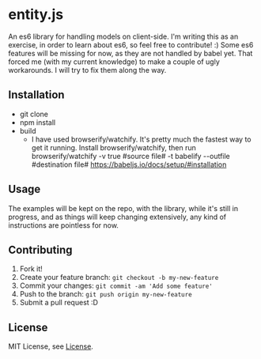 # entity.js

An es6 library for handling models on client-side. I'm writing this as an exercise, in order to learn about es6, so feel free to contribute! :)
Some es6 features will be missing for now, as they are not handled by babel yet. That forced me (with my current knowledge) to make a couple of ugly workarounds. I will try to fix them along the way.

## Installation

- git clone
- npm install
- build 
    - I have used browserify/watchify. It's pretty much the fastest way to get it running. Install browserify/watchify,
    then run browserify/watchify -v true #source file# -t babelify --outfile #destination file#
    https://babeljs.io/docs/setup/#installation

## Usage

The examples will be kept on the repo, with the library, while it's still in progress, and as things will keep changing extensively,
any kind of instructions are pointless for now.

## Contributing

1. Fork it!
2. Create your feature branch: `git checkout -b my-new-feature`
3. Commit your changes: `git commit -am 'Add some feature'`
4. Push to the branch: `git push origin my-new-feature`
5. Submit a pull request :D

## License

MIT License, see [License](LICENSE).
